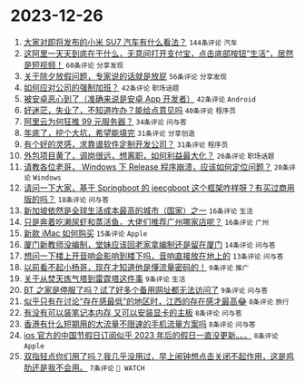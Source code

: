 # 2023-12-26

1. [大家对即将发布的小米 SU7 汽车有什么看法？](https://www.v2ex.com/t/1003405) `144条评论` `汽车`
1. [这阿里一天天到底在干什么，无意间打开支付宝，点击底部按钮"生活"，居然是短视频！](https://www.v2ex.com/t/1003422) `60条评论` `分享发现`
1. [关于除夕放假问题，专家说的话就是放屁](https://www.v2ex.com/t/1003417) `56条评论` `分享发现`
1. [如何应对公司的强制加班？](https://www.v2ex.com/t/1003409) `42条评论` `职场话题`
1. [被安卓恶心到了（准确来说是安卓 App 开发者）](https://www.v2ex.com/t/1003401) `42条评论` `Android`
1. [好迷茫，失业了，不知道咋办？能给点意见吗](https://www.v2ex.com/t/1003443) `40条评论` `程序员`
1. [阿里云为何狂推 99 元服务器？](https://www.v2ex.com/t/1003446) `34条评论` `问与答`
1. [年底了，挖个大坑，希望能填完](https://www.v2ex.com/t/1003400) `31条评论` `分享创造`
1. [有个好的灵感，求靠谱软件定制开发公司？](https://www.v2ex.com/t/1003399) `31条评论` `程序员`
1. [外包项目黄了，调岗很远，想离职，如何利益最大化？](https://www.v2ex.com/t/1003406) `26条评论` `职场话题`
1. [请教各位老哥， Windows 下 Release 程序崩溃，应该如何定位问题？](https://www.v2ex.com/t/1003397) `20条评论` `Windows`
1. [请问一下大家，基于 Springboot 的 jeecgboot 这个框架咋样呀？有买过商用版的吗？](https://www.v2ex.com/t/1003402) `18条评论` `问与答`
1. [新加坡依然是全球生活成本最高的城市（国家）之一](https://www.v2ex.com/t/1003424) `16条评论` `生活`
1. [只是奔着吃濑尿虾和蒸活鱼，大佬们推荐广州哪家店呢？](https://www.v2ex.com/t/1003408) `16条评论` `广州`
1. [新款 iMac 如何购买](https://www.v2ex.com/t/1003442) `15条评论` `Apple`
1. [厦门新教师没编制，堂妹应该回老家拿编制还是留在厦门](https://www.v2ex.com/t/1003448) `14条评论` `问与答`
1. [想问一下楼上开音响会影响到楼下吗，音响直接放在地上的](https://www.v2ex.com/t/1003407) `13条评论` `问与答`
1. [以前看不起小杨哥，现在才知道他是懂流量密码的！](https://www.v2ex.com/t/1003465) `9条评论` `推广`
1. [关于从焚天炼气塔到雷霆塔这件事](https://www.v2ex.com/t/1003462) `9条评论` `生活`
1. [BT 之家是停服了吗？试了好多个备用网址都无法访问了](https://www.v2ex.com/t/1003404) `9条评论` `问与答`
1. [似乎只有在讨论“存在感最低”的地区时，江西的存在感才最高😂](https://www.v2ex.com/t/1003458) `8条评论` `旅行`
1. [有没有可以装笔记本内存 又可以安装显卡的主板](https://www.v2ex.com/t/1003428) `8条评论` `问与答`
1. [香港有什么短期用的大流量不限速的手机流量方案吗](https://www.v2ex.com/t/1003418) `8条评论` `问与答`
1. [ios 官方的中国节假日订阅似乎 2023 年后的假日一直没更新。。。](https://www.v2ex.com/t/1003410) `8条评论` `Apple`
1. [双指轻点你们用了吗？我几乎没用过，早上闹钟想点击关闭不起作用，这是鸡肋还是我不会用。](https://www.v2ex.com/t/1003429) `7条评论` ` WATCH`
